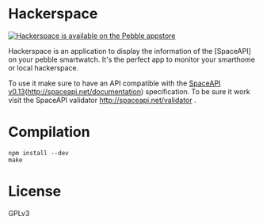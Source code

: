 # Hackerspace

<a href="https://apps.getpebble.com/applications/578fc2f102f6d8b4aa0001b8">
  <img src="http://pblweb.com/badge/578fc2f102f6d8b4aa0001b8/orange/medium/" alt="Hackerspace is available on the Pebble appstore" />
</a>

Hackerspace is an application to display the information of the 
[SpaceAPI][](http://spaceapi.net/) on your pebble smartwatch. 
It's the perfect app to monitor your smarthome or local hackerspace.

To use it make sure to have an API compatible with the [SpaceAPI v0.13]()(http://spaceapi.net/documentation)
specification. To be sure it work visit the SpaceAPI validator 
http://spaceapi.net/validator .

# Compilation

```
npm install --dev
make
```

# License

GPLv3
